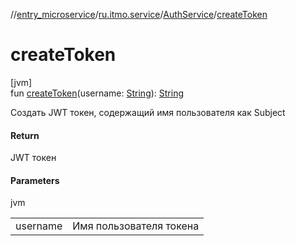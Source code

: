 //[entry_microservice](../../../index.md)/[ru.itmo.service](../index.md)/[AuthService](index.md)/[createToken](create-token.md)

# createToken

[jvm]\
fun [createToken](create-token.md)(username: [String](https://kotlinlang.org/api/core/kotlin-stdlib/kotlin/-string/index.html)): [String](https://kotlinlang.org/api/core/kotlin-stdlib/kotlin/-string/index.html)

Создать JWT токен, содержащий имя пользователя как Subject

#### Return

JWT токен

#### Parameters

jvm

| | |
|---|---|
| username | Имя пользователя токена |